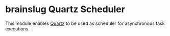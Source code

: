 brainslug Quartz Scheduler
==========================

This module enables [Quartz](http://quartz-scheduler.org/) to be used as scheduler for asynchronous task executions.

